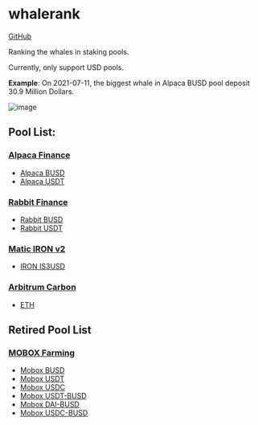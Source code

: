 # whalerank

[GitHub](https://github.com/zjuchenyuan/whalerank)

Ranking the whales in staking pools.

Currently, only support USD pools.

**Example**: On 2021-07-11, the biggest whale in Alpaca BUSD pool deposit 30.9 Million Dollars.

![image](https://user-images.githubusercontent.com/17289004/125200284-fe0d6b80-e29c-11eb-998a-e3ae467cc157.png)


## Pool List:

### [Alpaca Finance](https://app.alpacafinance.org/stake)

- [Alpaca BUSD](https://whalerank.py3.io/alpaca/busd)
- [Alpaca USDT](https://whalerank.py3.io/alpaca/usdt)

### [Rabbit Finance](https://rabbitfinance.io/stake)

- [Rabbit BUSD](https://whalerank.py3.io/rabbit/busd)
- [Rabbit USDT](https://whalerank.py3.io/rabbit/usdt)

### [Matic IRON v2](https://app.iron.finance/farms)

- [IRON IS3USD](https://whalerank.py3.io/maticiron/3usd)

### [Arbitrum Carbon](https://carbonfi.io/)

- [ETH](https://whalerank.py3.io/carbon/eth)

## Retired Pool List

### [MOBOX Farming](https://mobox.io/#/iframe/momo)

- [Mobox BUSD](https://whalerank.py3.io/mobox/busd)
- [Mobox USDT](https://whalerank.py3.io/mobox/usdt)
- [Mobox USDC](https://whalerank.py3.io/mobox/usdc)
- [Mobox USDT-BUSD](https://whalerank.py3.io/mobox/usdt-busd)
- [Mobox DAI-BUSD](https://whalerank.py3.io/mobox/dai-busd)
- [Mobox USDC-BUSD](https://whalerank.py3.io/mobox/usdc-busd)
